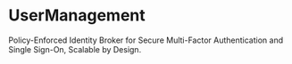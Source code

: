 # UserManagement
Policy-Enforced Identity Broker for Secure Multi-Factor Authentication and Single Sign-On, Scalable by Design.
